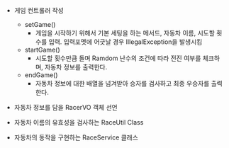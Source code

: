 * 게임 컨트롤러 작성
  * setGame()
    * 게임을 시작하기 위해서 기본 세팅을 하는 메서드, 자동차 이름, 시도할 횟수를 입력. 입력포멧에 어긋날 경우 IllegalException을 발생시킴
  * startGame()
    * 시도할 횟수만큼 돌며 Ramdom 난수의 조건에 따라 전진 여부를 체크하며, 자동차 정보를 출력한다.
  * endGame()
    * 자동차 정보에 대한 배열을 넘겨받아 승자를 검사하고 최종 우승자를 출력한다.


* 자동차 정보를 담을 RacerVO 객체 선언
* 자동차 이름의 유효성을 검사하는 RaceUtil Class
* 자동차의 동작을 구현하는 RaceService 클래스